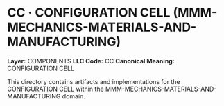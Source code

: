 # CC · CONFIGURATION CELL (MMM-MECHANICS-MATERIALS-AND-MANUFACTURING)

**Layer:** COMPONENTS
**LLC Code:** CC
**Canonical Meaning:** CONFIGURATION CELL

This directory contains artifacts and implementations for the CONFIGURATION CELL within the MMM-MECHANICS-MATERIALS-AND-MANUFACTURING domain.
